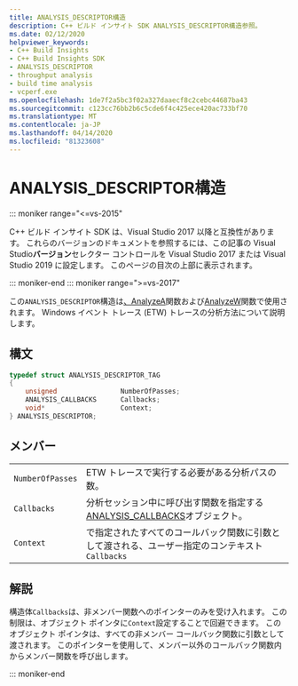 ```yaml
---
title: ANALYSIS_DESCRIPTOR構造
description: C++ ビルド インサイト SDK ANALYSIS_DESCRIPTOR構造参照。
ms.date: 02/12/2020
helpviewer_keywords:
- C++ Build Insights
- C++ Build Insights SDK
- ANALYSIS_DESCRIPTOR
- throughput analysis
- build time analysis
- vcperf.exe
ms.openlocfilehash: 1de7f2a5bc3f02a327daaecf8c2cebc44687ba43
ms.sourcegitcommit: c123cc76bb2b6c5cde6f4c425ece420ac733bf70
ms.translationtype: MT
ms.contentlocale: ja-JP
ms.lasthandoff: 04/14/2020
ms.locfileid: "81323608"
---
```

# <a name="analysis_descriptor-structure"></a>ANALYSIS_DESCRIPTOR構造

::: moniker range="<=vs-2015"

C++ ビルド インサイト SDK は、Visual Studio 2017 以降と互換性があります。 これらのバージョンのドキュメントを参照するには、この記事の Visual Studio**バージョン**セレクター コントロールを Visual Studio 2017 または Visual Studio 2019 に設定します。 このページの目次の上部に表示されます。

::: moniker-end
::: moniker range=">=vs-2017"

この`ANALYSIS_DESCRIPTOR`構造は[、AnalyzeA](../functions/analyze-a.md)関数および[AnalyzeW](../functions/analyze-w.md)関数で使用されます。 Windows イベント トレース (ETW) トレースの分析方法について説明します。

## <a name="syntax"></a>構文

```cpp
typedef struct ANALYSIS_DESCRIPTOR_TAG
{
    unsigned                NumberOfPasses;
    ANALYSIS_CALLBACKS      Callbacks;
    void*                   Context;
} ANALYSIS_DESCRIPTOR;
```

## <a name="members"></a>メンバー

|  |  |
|--|--|
| `NumberOfPasses` | ETW トレースで実行する必要がある分析パスの数。 |
| `Callbacks` | 分析セッション中に呼び出す関数を指定する[ANALYSIS_CALLBACKS](analysis-callbacks-struct.md)オブジェクト。 |
| `Context` | で指定されたすべてのコールバック関数に引数として渡される、ユーザー指定のコンテキスト`Callbacks` |

## <a name="remarks"></a>解説

構造体`Callbacks`は、非メンバー関数へのポインターのみを受け入れます。 この制限は、オブジェクト ポインタに`Context`設定することで回避できます。 このオブジェクト ポインタは、すべての非メンバー コールバック関数に引数として渡されます。 このポインターを使用して、メンバー以外のコールバック関数内からメンバー関数を呼び出します。

::: moniker-end
